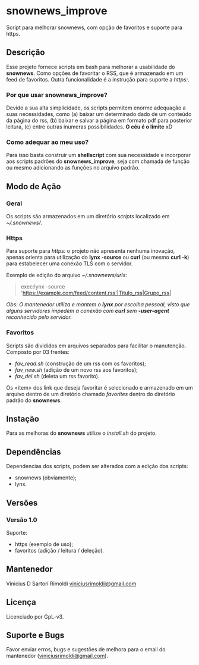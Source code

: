 # snownews_improve
Script para melhorar snownews, com opção de favoritos e suporte para https.


## Descrição
Esse projeto fornece scripts em bash para melhorar a usabilidade do __snownews__. Como opções de favoritar o RSS, que é armazenado em um feed de favoritos. Outra funcionalidade é a instrução para suporte a _https:_.

### Por que usar __snownews_improve__?
Devido a sua alta simplicidade, os scripts permitem enorme adequação a suas necessidades, como (a) baixar um determinado dado de um conteúdo da página do rss, (b) baixar e salvar a página em formato pdf para posterior leitura, (c) entre outras inumeras possibilidades. __O céu é o limite__ xD

### Como adequar ao meu uso?
Para isso basta construir um __shellscript__ com sua necessidade e incorporar aos scripts padrões do __snownews_improve__, seja com chamada de função ou mesmo adicionando as funções no arquivo padrão.


## Modo de Ação
### Geral
Os scripts são armazenados em um diretório _scripts_ localizado em _~/.snownews/_.

### Https
Para suporte para _https:_ o projeto não apresenta nenhuma inovação, apenas orienta para utilização do __lynx -source__ ou __curl__ (ou mesmo __curl -k__) para estabelecer uma conexão TLS com o servidor.

Exemplo de edição do arquivo _~/.snownews/urls_:
>
> exec:lynx -source 'https://example.com/feed/content.rss'|Titulo_rss|Grupo_rss|
>

_Obs: O mantenedor utiliza e mantem o __lynx__ por escolha pessoal, visto que alguns servidores impedem a conexão com __curl__ sem __-user-agent__ reconhecido pelo servidor._

### Favoritos
Scripts são divididos em arquivos separados para facilitar o manutenção. Composto por 03 frentes:
- _fav_read.sh_ (construção de um rss com os favoritos);
- _fav_new.sh_ (adição de um novo rss aos favoritos);
- _fav_del.sh_ (deleta um rss favorito).

Os \<item\> dos link que deseja favoritar é selecionado e armazenado em um arquivo dentro de um diretório chamado _favorites_ dentro do diretório padrão do __snownews__.


## Instação
Para as melhoras do __snownews__ utilize o _install.sh_ do projeto.


## Dependências
Dependencias dos scripts, podem ser alterados com a edição dos scripts:
- snownews (obviamente);
- lynx.


## Versões
### Versão 1.0
Suporte:
- https (exemplo de uso);
- favoritos (adição / leitura / deleção).


## Mantenedor
Vinicius D Sartori Rimoldi  <viniciusrimoldii@gmail.com>


## Licença
Licenciado por GpL-v3.


## Suporte e Bugs
Favor enviar erros, bugs e sugestões de melhora para o email do mantenedor (<viniciusrimoldi@gmail.com>).

